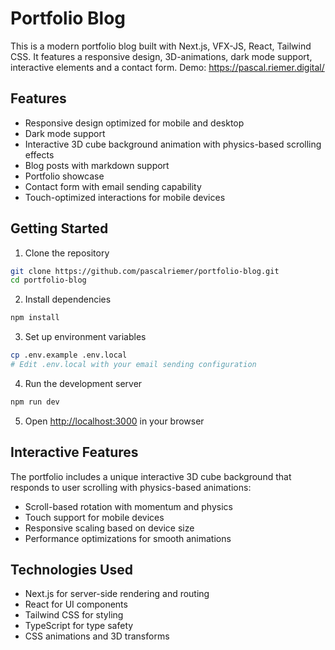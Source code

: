 # Portfolio Blog

This is a modern portfolio blog built with Next.js, VFX-JS, React, Tailwind CSS. It features a responsive design, 3D-animations, dark mode support, interactive elements and a contact form. 
Demo: https://pascal.riemer.digital/ 

## Features

- Responsive design optimized for mobile and desktop
- Dark mode support
- Interactive 3D cube background animation with physics-based scrolling effects
- Blog posts with markdown support
- Portfolio showcase
- Contact form with email sending capability
- Touch-optimized interactions for mobile devices

## Getting Started

1. Clone the repository
```bash
git clone https://github.com/pascalriemer/portfolio-blog.git
cd portfolio-blog
```

2. Install dependencies
```bash
npm install
```

3. Set up environment variables
```bash
cp .env.example .env.local
# Edit .env.local with your email sending configuration
```

4. Run the development server
```bash
npm run dev
```

5. Open [http://localhost:3000](http://localhost:3000) in your browser

## Interactive Features

The portfolio includes a unique interactive 3D cube background that responds to user scrolling with physics-based animations:

- Scroll-based rotation with momentum and physics
- Touch support for mobile devices
- Responsive scaling based on device size
- Performance optimizations for smooth animations

## Technologies Used

- Next.js for server-side rendering and routing
- React for UI components
- Tailwind CSS for styling
- TypeScript for type safety
- CSS animations and 3D transforms 
